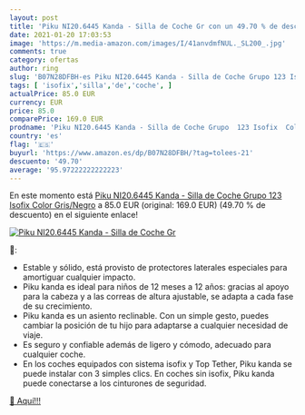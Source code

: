 ```yaml
---
layout: post
title: 'Piku NI20.6445 Kanda - Silla de Coche Gr con un 49.70 % de descuento'
date: 2021-01-20 17:03:53
image: 'https://m.media-amazon.com/images/I/41anvdmfNUL._SL200_.jpg'
comments: true
category: ofertas
author: ring
slug: 'B07N28DFBH-es Piku NI20.6445 Kanda - Silla de Coche Grupo 123 Isofix...'
tags: [ 'isofix','silla','de','coche', ]
actualPrice: 85.0 EUR
currency: EUR
price: 85.0
comparePrice: 169.0 EUR
prodname: 'Piku NI20.6445 Kanda - Silla de Coche Grupo  123 Isofix  Color Gris/Negro'
country: 'es'
flag: '🇪🇸'
buyurl: 'https://www.amazon.es/dp/B07N28DFBH/?tag=tolees-21'
descuento: '49.70'
average: '95.97222222222223'
---
```


En este momento está [Piku NI20.6445 Kanda - Silla de Coche Grupo  123 Isofix  Color Gris/Negro](https://www.amazon.es/dp/B07N28DFBH/?tag=tolees-21) a 85.0 EUR (original: 169.0 EUR) (49.70 %  de descuento) en el siguiente enlace!

[![Piku NI20.6445 Kanda - Silla de Coche Gr](https://m.media-amazon.com/images/I/41anvdmfNUL._SL200_.jpg)](https://www.amazon.es/dp/B07N28DFBH/?tag=tolees-21)

🔎:

- Estable y sólido, está provisto de protectores laterales especiales para amortiguar cualquier impacto.
- Piku kanda es ideal para niños de 12 meses a 12 años: gracias al apoyo para la cabeza y a las correas de altura ajustable, se adapta a cada fase de su crecimiento.
- Piku kanda es un asiento reclinable. Con un simple gesto, puedes cambiar la posición de tu hijo para adaptarse a cualquier necesidad de viaje.
- Es seguro y confiable además de ligero y cómodo, adecuado para cualquier coche.
- En los coches equipados con sistema isofix y Top Tether, Piku kanda se puede instalar con 3 simples clics. En coches sin isofix, Piku kanda puede conectarse a los cinturones de seguridad.

[🛒 Aquí!!!](https://www.amazon.es/dp/B07N28DFBH/?tag=tolees-21)
